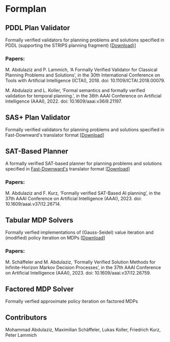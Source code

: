 # Formplan

## PDDL Plan Validator
Formally verified validators for planning problems and solutions specified in PDDL (supporting the STRIPS planning fragment) [[Download)](https://github.com/mabdula/PDDL_STRIPS_Verified_Validator)]

### Papers:

M. Abdulaziz and P. Lammich, ‘A Formally Verified Validator for Classical Planning Problems and Solutions’, in the 30th International Conference on Tools with Artificial Intelligence (ICTAI), 2018. doi: 10.1109/ICTAI.2018.00079.

M. Abdulaziz and L. Koller, ‘Formal semantics and formally verified validation for temporal planning.’, in the 36th AAAI Conference on Artificial Intelligence (AAAI), 2022. doi: 10.1609/aaai.v36i9.21197.


## SAS+ Plan Validator
Formally verified validators for planning problems and solutions specified in Fast-Downward's translator format [[Download](https://mabdula.github.io/sw/SASP_val.tgz)]

## SAT-Based Planner
A formally verified SAT-based planner for planning problems and solutions specified in [Fast-Downward's](https://www.fast-downward.org/TranslatorOutputFormat) translator format [[Download](https://github.com/mabdula/Verified-SAT-Based-Planning)]

### Papers:

M. Abdulaziz and F. Kurz, ‘Formally verified SAT-Based AI planning’, in the 37th AAAI Conference on Artificial Intelligence (AAAI), 2023. doi: 10.1609/aaai.v37i12.26714.

## Tabular MDP Solvers
Formally verfied implementations of (Gauss-Seidel) value iteration and (modified) policy iteration on MDPs [[Download](https://github.com/schaeffm/mdps-isabelle-hol)]

### Papers:

M. Schäffeler and M. Abdulaziz, ‘Formally Verified Solution Methods for Infinite-Horizon Markov Decision Processes’, in the 37th AAAI Conference on Artificial Intelligence (AAAI), 2023. doi: 10.1609/aaai.v37i12.26759.


## Factored MDP Solver
Formally verfied approximate policy iteration on factored MDPs

## Contributors
Mohammad Abdulaziz, Maximilian Schäffeler, Lukas Koller, Friedrich Kurz, Peter Lammich 

